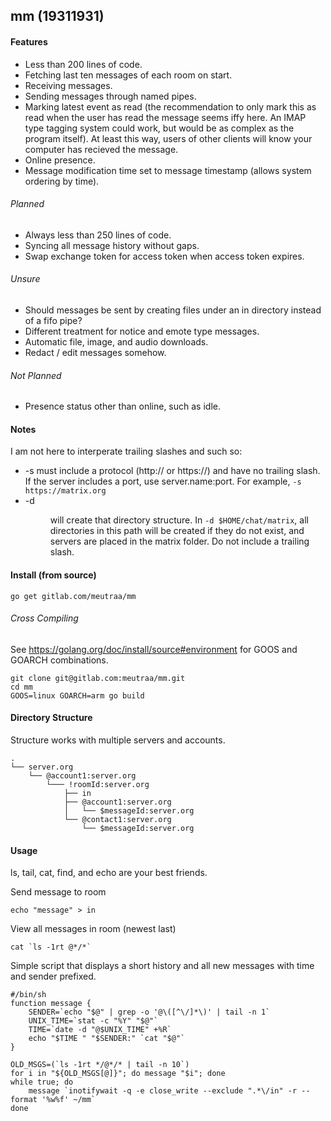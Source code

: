 ## mm (19311931)

#### Features
* Less than 200 lines of code.
* Fetching last ten messages of each room on start.
* Receiving messages.
* Sending messages through named pipes.
* Marking latest event as read (the recommendation to only mark this
as read when the user has read the message seems iffy here. An IMAP type tagging
system could work, but would be as complex as the program itself). At least
this way, users of other clients will know your computer has recieved the
message.
* Online presence.
* Message modification time set to message timestamp (allows system ordering
by time).

###### Planned
* Always less than 250 lines of code.
* Syncing all message history without gaps.
* Swap exchange token for access token when access token expires.

###### Unsure
* Should messages be sent by creating files under an in directory instead of a
fifo pipe?
* Different treatment for notice and emote type messages.
* Automatic file, image, and audio downloads.
* Redact / edit messages somehow.

###### Not Planned
* Presence status other than online, such as idle.

#### Notes
I am not here to interperate trailing slashes and such so:
* -s <host> must include a protocol (http:// or https://) and have no trailing
  slash. If the server includes a port, use server.name:port. For example,
	`-s https://matrix.org`
* -d <dir> will create that directory structure. In `-d $HOME/chat/matrix`, all
	directories in this path will be created if they do not exist, and
	servers are placed in the matrix folder. Do not include a trailing
	slash.

#### Install (from source)
```shell
go get gitlab.com/meutraa/mm
```

###### Cross Compiling
See https://golang.org/doc/install/source#environment for GOOS and GOARCH combinations.
```shell
git clone git@gitlab.com:meutraa/mm.git
cd mm
GOOS=linux GOARCH=arm go build
```

#### Directory Structure
Structure works with multiple servers and accounts.
```
.
└── server.org
    └── @account1:server.org
        └─── !roomId:server.org
            ├── in
            ├── @account1:server.org
            │   └── $messageId:server.org
            └── @contact1:server.org
                └── $messageId:server.org
```

#### Usage
ls, tail, cat, find, and echo are your best friends.

Send message to room
```shell
echo "message" > in
```

View all messages in room (newest last)
```shell
cat `ls -1rt @*/*`
```

Simple script that displays a short history and all new messages with time and
sender prefixed.
```shell
#/bin/sh
function message {
	SENDER=`echo "$@" | grep -o '@\([^\/]*\)' | tail -n 1`
	UNIX_TIME=`stat -c "%Y" "$@"`
	TIME=`date -d "@$UNIX_TIME" +%R`
	echo "$TIME " "$SENDER:" `cat "$@"`
}

OLD_MSGS=(`ls -1rt */@*/* | tail -n 10`)
for i in "${OLD_MSGS[@]}"; do message "$i"; done
while true; do
	message `inotifywait -q -e close_write --exclude ".*\/in" -r --format '%w%f' ~/mm`
done
```
